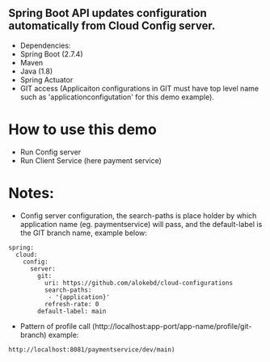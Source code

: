 ## Spring Boot API updates configuration automatically from Cloud Config server.
- Dependencies:
- Spring Boot (2.7.4)
- Maven 
- Java (1.8) 
- Spring Actuator
- GIT access (Applicaiton configurations in GIT must have top level name such as 'applicationconfigutation' for this demo example).

# How to use this demo
- Run Config server
- Run Client Service (here payment service)

# Notes:
- Config server configuration, the search-paths is place holder by which application name (eg. paymentservice) will pass, and the default-label is the GIT branch name, example below:
```
spring:
  cloud:
    config:
      server:
        git:
          uri: https://github.com/alokebd/cloud-configurations
          search-paths:
           - '{application}'
          refresh-rate: 0
        default-label: main
```
		
- Pattern of profile call (http://localhost:app-port/app-name/profile/git-branch) example:
``` 
http://localhost:8081/paymentservice/dev/main)
```